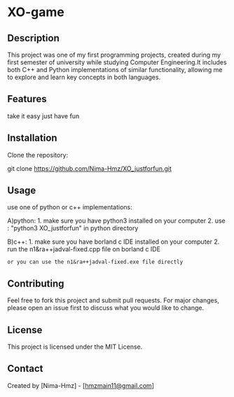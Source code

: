# XO-game

## Description
This project was one of my first programming projects, created during my first semester of university while studying Computer Engineering.It includes both C++ and Python implementations of similar functionality, allowing me to explore and learn key concepts in both languages.

## Features
take it easy just have fun 

## Installation
Clone the repository:

   git clone https://github.com/Nima-Hmz/XO_justforfun.git	



## Usage
use one of python or c++ implementations:

A)python:
	1. make sure you have python3 installed on your computer
	2. use : "python3 XO_justforfun" in python directory

B)c++:
	1. make sure you have borland c IDE installed on your computer
	2. run the n1&ra++jadval-fixed.cpp file on borland c IDE

	or you can use the n1&ra++jadval-fixed.exe file directly 	

## Contributing
Feel free to fork this project and submit pull requests. For major changes, please open an issue first to discuss what you would like to change.

## License
This project is licensed under the MIT License.

## Contact
Created by [Nima-Hmz] - [hmzmain11@gmail.com]